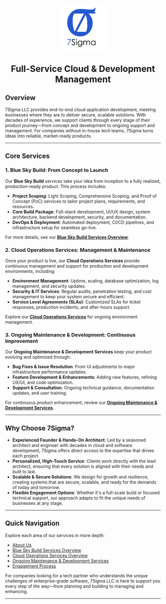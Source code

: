 <div align="center" style="margin-bottom:1rem;">
    <img src="./assets/logo.png" alt="Logo" width="150px"/>
    <h1>Full-Service Cloud & Development Management</h1>
</div>


## Overview

7Sigma LLC provides end-to-end cloud application development, meeting businesses where they are to deliver secure, scalable solutions. With decades of experience, we support clients through every stage of their product journey—from concept and development to ongoing support and management. For companies without in-house tech teams, 7Sigma turns ideas into reliable, market-ready products.

---

## Core Services

### **1. Blue Sky Build: From Concept to Launch**
Our **Blue Sky Build** services take your idea from inception to a fully realized, production-ready product. This process includes:

- **Project Scoping**: Light Scoping, Comprehensive Scoping, and Proof of Concept (PoC) services to tailor project plans, requirements, and resources.
- **Core Build Package**: Full-stack development, UI/UX design, system architecture, backend development, security, and documentation.
- **DevOps & Deployment**: Automated deployment, CI/CD pipelines, and infrastructure setup for seamless go-live.

For more details, see our [**Blue Sky Build Services Overview**](./BlueSky.md).

### **2. Cloud Operations Services: Management & Maintenance**
Once your product is live, our **Cloud Operations Services** provide continuous management and support for production and development environments, including:

- **Environment Management**: Uptime, scaling, database optimization, log management, and security updates.
- **Security & IT Services**: Regular audits, penetration testing, and cost management to keep your system secure and efficient.
- **Service Level Agreements (SLAs)**: Customized SLAs for ticket responses, production incidents, and after-hours support.

Explore our [**Cloud Operations Services**](./CloudOps.md) for ongoing environment management.

### **3. Ongoing Maintenance & Development: Continuous Improvement**
Our **Ongoing Maintenance & Development Services** keep your product evolving and optimized through:

- **Bug Fixes & Issue Resolution**: From UI adjustments to major infrastructure performance updates.
- **Feature Development & Enhancements**: Adding new features, refining UX/UI, and code optimization.
- **Support & Consultation**: Ongoing technical guidance, documentation updates, and user training.

For continuous product enhancement, review our [**Ongoing Maintenance & Development Services**](./OngoingDev.md).

---

## Why Choose 7Sigma?

- **Experienced Founder & Hands-On Architect**: Led by a seasoned architect and engineer with decades in cloud and software development, 7Sigma offers direct access to the expertise that drives each project.
- **Personalized, High-Touch Service**: Clients work directly with the lead architect, ensuring that every solution is aligned with their needs and built to last.
- **Scalable & Secure Solutions**: We design for growth and resilience, creating systems that are secure, scalable, and ready for the demands of today and tomorrow.
- **Flexible Engagement Options**: Whether it's a full-scale build or focused technical support, our approach adapts to fit the unique needs of businesses at any stage.

---

## Quick Navigation

Explore each area of our services in more depth:

- [About Us](./about.md)
- [Blue Sky Build Services Overview](./BlueSky.md)
- [Cloud Operations Services Overview](./CloudOps.md)
- [Ongoing Maintenance & Development Services](./OngoingDev.md)
- [Engagement Process](./engagement.md)

For companies looking for a tech partner who understands the unique challenges of enterprise-grade software, 7Sigma LLC is here to support you every step of the way—from planning and building to managing and enhancing.

--- 
